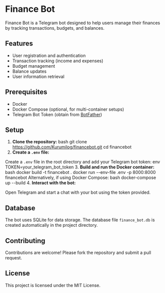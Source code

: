 # Finance Bot

Finance Bot is a Telegram bot designed to help users manage their finances by tracking transactions, budgets, and balances.

## Features

- User registration and authentication
- Transaction tracking (income and expenses)
- Budget management
- Balance updates
- User information retrieval

## Prerequisites

- Docker
- Docker Compose (optional, for multi-container setups)
- Telegram Bot Token (obtain from [BotFather](https://core.telegram.org/bots#botfather))

## Setup

1. **Clone the repository:**
bash
git clone https://github.com/Kurumilog/financebot.git
cd financebot
2. **Create a `.env` file:**

 Create a `.env` file in the root directory and add your Telegram bot token:
 env
TOKEN=your_telegram_bot_token
3. **Build and run the Docker container:**
bash
docker build -t financebot .
docker run --env-file .env -p 8000:8000 financebot
Alternatively, if using Docker Compose:
bash
docker-compose up --build
4. **Interact with the bot:**

 Open Telegram and start a chat with your bot using the token provided.

## Database

The bot uses SQLite for data storage. The database file `finance_bot.db` is created automatically in the project directory.

## Contributing

Contributions are welcome! Please fork the repository and submit a pull request.

## License

This project is licensed under the MIT License.
